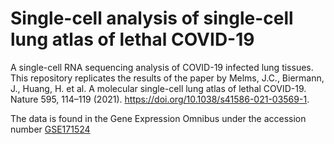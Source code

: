 # Single-cell analysis of single-cell lung atlas of lethal COVID-19
A single-cell RNA sequencing analysis of COVID-19 infected lung tissues. This repository replicates the results of the paper by Melms, J.C., Biermann, J., Huang, H. et al. A molecular single-cell lung atlas of lethal COVID-19. Nature 595, 114–119 (2021). https://doi.org/10.1038/s41586-021-03569-1. 

The data is found in the Gene Expression Omnibus under the accession number [GSE171524](https://www.ncbi.nlm.nih.gov/geo/query/acc.cgi?acc=GSE171524)